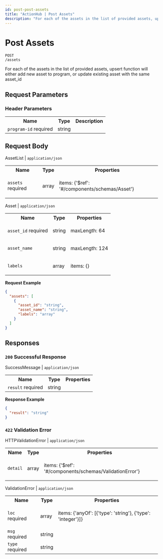 ```yaml
---
id: post-post-assets
title: "ActionHub | Post Assets"
description: "For each of the assets in the list of provided assets, upsert function will either add new asset to program, or update existing asset with the same asset_id"
---
```

# Post Assets
<code class='method-name'><span class='post'>POST</span> /assets</code>

For each of the assets in the list of provided assets, upsert function will either add new asset to program, or update existing asset with the same asset_id

## Request Parameters 

### Header Parameters  
<table class='openapi-table'><tr><th>Name</th><th>Type</th><th>Description</th></tr><tr><td><code>program-id</code> <span class='required'>required</span></td><td>string</td><td>



</td></tr></table>

## Request Body  

AssetList | `application/json`  
<table class='openapi-table'><tr><th>Name</th><th>Type</th><th>Properties</th></tr><tr><td><code>assets</code> <span class='required'>required</span></td><td>array</td><td>

items: {'$ref': '#/components/schemas/Asset'}<br/>
</td></tr></table>

Asset | `application/json`  
<table class='openapi-table'><tr><th>Name</th><th>Type</th><th>Properties</th></tr><tr><td><code>asset_id</code> <span class='required'>required</span></td><td>string</td><td>

maxLength: 64<br/>
</td></tr><tr><td><code>asset_name</code></td><td>string</td><td>

maxLength: 124<br/>
</td></tr><tr><td><code>labels</code></td><td>array</td><td>

items: {}<br/>
</td></tr></table>


**Request Example**  

```json
{
  "assets": [
    {
      "asset_id": "string",
      "asset_name": "string",
      "labels": "array"
    }
  ]
}
```

## Responses  

### `200` Successful Response

SuccessMessage | `application/json`  
<table class='openapi-table'><tr><th>Name</th><th>Type</th><th>Properties</th></tr><tr><td><code>result</code> <span class='required'>required</span></td><td>string</td><td>


</td></tr></table>


**Response Example**  

```json
{
  "result": "string"
}
```

### `422` Validation Error

HTTPValidationError | `application/json`  
<table class='openapi-table'><tr><th>Name</th><th>Type</th><th>Properties</th></tr><tr><td><code>detail</code></td><td>array</td><td>

items: {'$ref': '#/components/schemas/ValidationError'}<br/>
</td></tr></table>

ValidationError | `application/json`  
<table class='openapi-table'><tr><th>Name</th><th>Type</th><th>Properties</th></tr><tr><td><code>loc</code> <span class='required'>required</span></td><td>array</td><td>

items: {'anyOf': [{'type': 'string'}, {'type': 'integer'}]}<br/>
</td></tr><tr><td><code>msg</code> <span class='required'>required</span></td><td>string</td><td>


</td></tr><tr><td><code>type</code> <span class='required'>required</span></td><td>string</td><td>


</td></tr></table>

